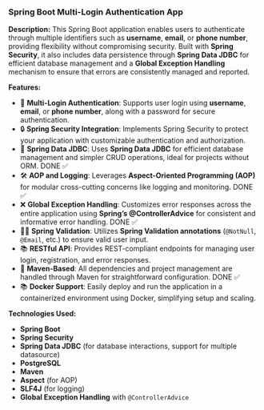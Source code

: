 ### Spring Boot Multi-Login Authentication App

**Description:**
This Spring Boot application enables users to authenticate through multiple identifiers such as **username**, **email**, or **phone number**, providing flexibility without compromising security. Built with **Spring Security**, it also includes data persistence through **Spring Data JDBC** for efficient database management and a **Global Exception Handling** mechanism to ensure that errors are consistently managed and reported.

**Features:**
- 🌟 **Multi-Login Authentication**: Supports user login using **username**, **email**, or **phone number**, along with a password for secure authentication.
- 🔒 **Spring Security Integration**: Implements Spring Security to protect your application with customizable authentication and authorization.
- 🧰 **Spring Data JDBC**: Uses **Spring Data JDBC** for efficient database management and simpler CRUD operations, ideal for projects without ORM. DONE ✅
- 🛠 **AOP and Logging**: Leverages **Aspect-Oriented Programming (AOP)** for modular cross-cutting concerns like logging and monitoring. DONE ✅
- ❌ **Global Exception Handling**: Customizes error responses across the entire application using **Spring’s @ControllerAdvice** for consistent and informative error handling. DONE ✅
- 🧑‍🏫 **Spring Validation**: Utilizes **Spring Validation annotations** (`@NotNull`, `@Email`, etc.) to ensure valid user input.
- 📚 **RESTful API**: Provides REST-compliant endpoints for managing user login, registration, and error responses.
- 🔧 **Maven-Based**: All dependencies and project management are handled through Maven for straightforward configuration. DONE ✅
- 📚 **Docker Support**: Easily deploy and run the application in a containerized environment using Docker, simplifying setup and scaling.

**Technologies Used:**
- **Spring Boot**
- **Spring Security**
- **Spring Data JDBC** (for database interactions, support for multiple datasource)
- **PostgreSQL**
- **Maven**
- **Aspect** (for AOP)
- **SLF4J** (for logging)
- **Global Exception Handling** with `@ControllerAdvice`

